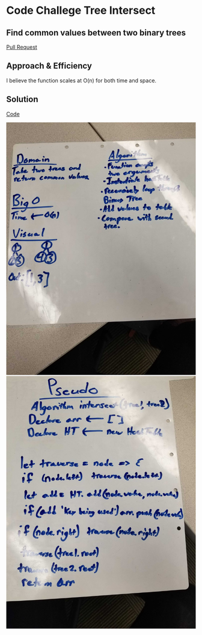 # Code Challege Tree Intersect

## Find common values between two binary trees

[Pull Request](https://github.com/david-vloedman-401-advanced-javascript/data-structures-and-algorithms/pull/29)

## Approach & Efficiency

I believe the function scales at O(n) for both time and space.

## Solution

[Code](./tree-intersect.js)

![](./assets/intersect1.jpg)
![](./assets/intersect2.jpg)




